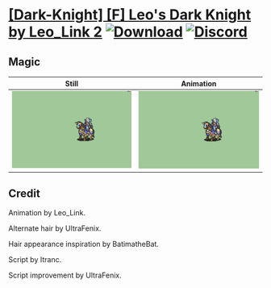 # [\[Dark-Knight\] \[F\] Leo's Dark Knight by Leo_Link 2](./) [![Download](https://img.shields.io/badge/Download--red?style=social&logo=github)](https://minhaskamal.github.io/DownGit/#/home?url=https://github.com/Klokinator/FE-Repo/tree/main/Battle%20Animations%2FMounted%20-%20Valks%2C%20MKs%2C%20Magi%2F%5BDark-Knight%5D%20%5BF%5D%20Leo's%20Dark%20Knight%20by%20Leo_Link%202%2F6.%20Magic) [![Discord](https://img.shields.io/badge/Discord--blue?style=social&logo=discord)](https://discord.gg/C7VNGnyTPA)

## Magic

| Still | Animation |
| :---: | :-------: |
| ![Magic still](./Magic_000.png) | ![Magic](./Magic.gif) |

## Credit

Animation by Leo_Link.

Alternate hair by UltraFenix.

Hair appearance inspiration by BatimatheBat.

Script by Itranc.

Script improvement by UltraFenix.
